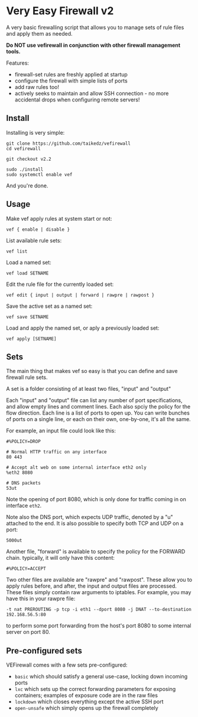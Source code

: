 # Very Easy Firewall v2

A very basic firewalling script that allows you to manage sets of rule files and apply them as needed.

**Do NOT use vefirewall in conjunction with other firewall management tools.**

Features:

* firewall-set rules are freshly applied at startup
* configure the firewall with simple lists of ports
* add raw rules too!
* actively seeks to maintain and allow SSH connection - no more accidental drops when configuring remote servers!

## Install

Installing is very simple:

	git clone https://github.com/taikedz/vefirewall
	cd vefirewall

	git checkout v2.2

	sudo ./install
	sudo systemctl enable vef

And you're done.

## Usage

Make vef apply rules at system start or not:

	vef { enable | disable }

List available rule sets:

	vef list

Load a named set:

	vef load SETNAME

Edit the rule file for the currently loaded set:

	vef edit { input | output | forward | rawpre | rawpost }

Save the active set as a named set:

	vef save SETNAME

Load and apply the named set, or aply a previously loaded set:

	vef apply [SETNAME]


## Sets

The main thing that makes vef so easy is that you can define and save firewall rule sets.

A set is a folder consisting of at least two files, "input" and "output"

Each "input" and "output" file can list any number of port specifications, and allow empty lines and comment lines. Each also spciy the policy for the flow direction. Each line is a list of ports to open up. You can write bunches of ports on a single line, or each on their own, one-by-one, it's all the same.

For example, an input file could look like this:

	#%POLICY=DROP

	# Normal HTTP traffic on any interface
	80 443

	# Accept alt web on some internal interface eth2 only
	%eth2 8080

	# DNS packets
	53ut

Note the opening of port 8080, which is only done for traffic coming in on interface `eth2`.

Note also the DNS port, which expects UDP traffic, denoted by a "u" attached to the end. It is also possible to specify both TCP and UDP on a port:

	5000ut

Another file, "forward" is available to specify the policy for the FORWARD chain. typically, it will only have this content:

	#%POLICY=ACCEPT

Two other files are available are "rawpre" and "rawpost". These allow you to apply rules before, and after, the input and output files are processed. These files simply contain raw arguments to iptables. For example, you may have this in your rawpre file:

	-t nat PREROUTING -p tcp -i eth1 --dport 8080 -j DNAT --to-destination 192.168.56.5:80

to perform some port forwarding from the host's port 8080 to some internal server on port 80.

## Pre-configured sets

VEFirewall comes with a few sets pre-configured:

* `basic` which should satisfy a general use-case, locking down incoming ports
* `lxc` which sets up the correct forwarding parameters for exposing containers; examples of exposure code are in the raw files
* `lockdown` which closes everything except the active SSH port
* `open-unsafe` which simply opens up the firewall completely
